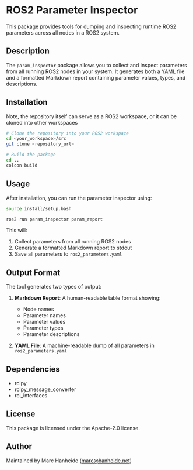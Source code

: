 # ROS2 Parameter Inspector

This package provides tools for dumping and inspecting runtime ROS2 parameters across all nodes in a ROS2 system.

## Description

The `param_inspector` package allows you to collect and inspect parameters from all running ROS2 nodes in your system. It generates both a YAML file and a formatted Markdown report containing parameter values, types, and descriptions.

## Installation

Note, the repository itself can serve as a ROS2 workspace, or it can be cloned into other workspaces

```bash
# Clone the repository into your ROS2 workspace
cd <your_workspace>/src
git clone <repository_url>

# Build the package
cd ..
colcon build
```

## Usage

After installation, you can run the parameter inspector using:

```bash
source install/setup.bash

ros2 run param_inspector param_report
```

This will:
1. Collect parameters from all running ROS2 nodes
2. Generate a formatted Markdown report to stdout
3. Save all parameters to `ros2_parameters.yaml`

## Output Format

The tool generates two types of output:

1. **Markdown Report**: A human-readable table format showing:
    - Node names
    - Parameter names
    - Parameter values
    - Parameter types
    - Parameter descriptions

2. **YAML File**: A machine-readable dump of all parameters in `ros2_parameters.yaml`

## Dependencies

- rclpy
- rclpy_message_converter
- rcl_interfaces

## License

This package is licensed under the Apache-2.0 license.

## Author

Maintained by Marc Hanheide (marc@hanheide.net)